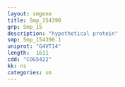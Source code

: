 ```yaml
---
layout: smgene
title: Smp_154390
grp: Smp_15
description: "hypothetical protein"
smp: Smp_154390.1
uniprot: "G4VT14"
length:  1611
cdd: "COG5422"
kk: ns
categories: sm
---
```

